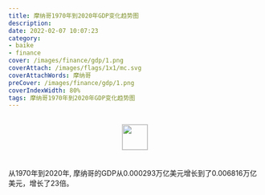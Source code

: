 ```yaml
---
title: 摩纳哥1970年到2020年GDP变化趋势图
description: 
date: 2022-02-07 10:07:23
category:
- baike
- finance
cover: /images/finance/gdp/1.png
coverAttach: /images/flags/1x1/mc.svg
coverAttachWords: 摩纳哥
preCover: /images/finance/gdp/1.png
coverIndexWidth: 80%
tags: 摩纳哥1970年到2020年GDP变化趋势图
---
```




<script src="/assets/js/charts/chart.js"></script>

<div style="text-align: center; margin: 30px 0; ">
    <img src="/images/flags/1x1/mc.svg" style="width: 50px; border: 1px solid #cccccc; ">
</div>

<div style="width: 98%; margin: 0 0 35px 0; ">
    <canvas id="myChart"></canvas>
</div>

<div>
<p class="paragraph">从1970年到2020年, 摩纳哥的GDP从0.000293万亿美元增长到了0.006816万亿美元，增长了23倍。</p>
</div>

<script>

    const dataGdp = {
        labels: [1970, 1971, 1972, 1973, 1974, 1975, 1976, 1977, 1978, 1979, 1980, 1981, 1982, 1983, 1984, 1985, 1986, 1987, 1988, 1989, 1990, 1991, 1992, 1993, 1994, 1995, 1996, 1997, 1998, 1999, 2000, 2001, 2002, 2003, 2004, 2005, 2006, 2007, 2008, 2009, 2010, 2011, 2012, 2013, 2014, 2015, 2016, 2017, 2018, 2019, 2020],
        datasets: [{
            label: '(万亿美元)  •  即刻编程  •  cn.hongkezhang.com',
            backgroundColor: 'rgb(0 0 128)',
            borderColor: 'rgb(0 0 128)',
            data: [0.000293, 0.000328, 0.000402, 0.000524, 0.000564, 0.000712, 0.000735, 0.000811, 0.001001, 0.001210, 0.001378, 0.001205, 0.001143, 0.001093, 0.001037, 0.001083, 0.001515, 0.001839, 0.002001, 0.002010, 0.002481, 0.002481, 0.002737, 0.002574, 0.002720, 0.003130, 0.003138, 0.002840, 0.002934, 0.002906, 0.002648, 0.002719, 0.002969, 0.003601, 0.004138, 0.004203, 0.004583, 0.005868, 0.006476, 0.005452, 0.005368, 0.006089, 0.005743, 0.006556, 0.007070, 0.006262, 0.006473, 0.006431, 0.007194, 0.007384, 0.006816],
            barPercentage: 0.3
        }]
    };

    const config = {
        type: 'line',
        data: dataGdp,
        options: {
            series: [
                {
                    barWidth: '20%'
                }
            ]
        }
    };

    const myChart = new Chart(
        document.getElementById('myChart'),
        config
    );
</script>
